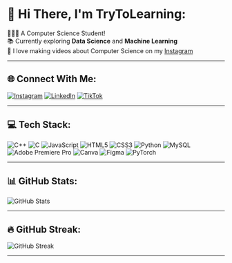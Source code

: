 # 💫 Hi There, I'm TryToLearning:

🧑🏻‍🎓 A Computer Science Student!  
📚 Currently exploring **Data Science** and **Machine Learning**  
🎥 I love making videos about Computer Science on my [Instagram](https://instagram.com/your_instagram)  

---

## 🌐 Connect With Me:
[![Instagram](https://img.shields.io/badge/Instagram-%23E4405F.svg?style=for-the-badge&logo=instagram&logoColor=white)](https://instagram.com/your_instagram)
[![LinkedIn](https://img.shields.io/badge/LinkedIn-%230077B5.svg?style=for-the-badge&logo=linkedin&logoColor=white)](https://linkedin.com/in/your_linkedin)
[![TikTok](https://img.shields.io/badge/TikTok-%23000000.svg?style=for-the-badge&logo=tiktok&logoColor=white)](https://tiktok.com/@your_tiktok)

---

## 💻 Tech Stack:
![C++](https://img.shields.io/badge/C++-%2300599C.svg?style=flat-square&logo=c%2B%2B&logoColor=white)
![C](https://img.shields.io/badge/C-%2300599C.svg?style=flat-square&logo=c&logoColor=white)
![JavaScript](https://img.shields.io/badge/JavaScript-%23323330.svg?style=flat-square&logo=javascript&logoColor=%#23F7DF1E)
![HTML5](https://img.shields.io/badge/HTML5-%23E34F26.svg?style=flat-square&logo=html5&logoColor=white)
![CSS3](https://img.shields.io/badge/CSS3-%231572B6.svg?style=flat-square&logo=css3&logoColor=white)
![Python](https://img.shields.io/badge/Python-%2314354C.svg?style=flat-square&logo=python&logoColor=white)
![MySQL](https://img.shields.io/badge/MySQL-%2300f.svg?style=flat-square&logo=mysql&logoColor=white)
![Adobe Premiere Pro](https://img.shields.io/badge/Adobe%20Premiere%20Pro-%239999FF.svg?style=flat-square&logo=adobepremierepro&logoColor=white)
![Canva](https://img.shields.io/badge/Canva-%2300C4CC.svg?style=flat-square&logo=canva&logoColor=white)
![Figma](https://img.shields.io/badge/Figma-%23F24E1E.svg?style=flat-square&logo=figma&logoColor=white)
![PyTorch](https://img.shields.io/badge/PyTorch-%23EE4C2C.svg?style=flat-square&logo=pytorch&logoColor=white)

---

## 📊 GitHub Stats:
![GitHub Stats](https://github-readme-stats.vercel.app/api?username=trytolearning&show_icons=true&theme=radical)

---

## 🔥 GitHub Streak:
![GitHub Streak](https://streak-stats.demolab.com/?user=trytolearning&theme=radical)

---
